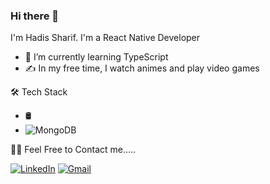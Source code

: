 ### Hi there 👋

I'm Hadis Sharif. I'm a React Native Developer
- 🌱 I’m currently learning TypeScript
-  ✍️  In my free time, I watch animes and play video games

🛠  Tech Stack
<!-- 
<p align="center">
<a><img src="https://img.shields.io/badge/React_Native-20232A?style=for-the-badge&logo=react&logoColor=61DAFB"/></a>
  <a><img src="https://img.shields.io/badge/JavaScript-F7DF1E?style=for-the-badge&logo=javascript&logoColor=black"/></a>
  <a><img src="https://img.shields.io/badge/Redux-593D88?style=for-the-badge&logo=redux&logoColor=white"/></a>
  <a><img src="https://img.shields.io/badge/React-20232A?style=for-the-badge&logo=react&logoColor=61DAFB"/></a>
    <a><img src="https://img.shields.io/badge/Realm-39477F?style=for-the-badge&logo=realm&logoColor=white"/></a>  
    <a><img src="https://img.shields.io/badge/Android-3DDC84?style=for-the-badge&logo=android&logoColor=white" /> </a>
    <a><img src="https://img.shields.io/badge/iOS-000000?style=for-the-badge&logo=ios&logoColor=white" /> </a>
    <a><img src="https://img.shields.io/badge/Jest-C21325?style=for-the-badge&logo=jest&logoColor=white)" /> </a>
    <a><img src="https://img.shields.io/badge/Git-F05032?style=for-the-badge&logo=git&logoColor=whit" /> </a>
    <a><img src="https://img.shields.io/badge/firebase-ffca28?style=for-the-badge&logo=firebase&logoColor=black" /> </a>
    <a><img src="https://img.shields.io/badge/Express.js-000000?style=for-the-badge&logo=express&logoColor=white" /> </a>
    <a><img src="https://img.shields.io/badge/styled--components-DB7093?style=for-the-badge&logo=styled-components&logoColor=white" /> </a>
<!--   <img src="" />
  <img src="" />
  <img src="" />
  <img src="" /> -->
<!-- </p> --> 
  - 🛢  &nbsp;
  - ![MongoDB](https://img.shields.io/badge/-MongoDB-333333?style=flat&logo=mongodb)

🤝🏻  Feel Free to Contact me.....

[![LinkedIn](https://img.shields.io/badge/LinkedIn-0077B5?style=for-the-badge&logo=linkedin&logoColor=white)](https://www.linkedin.com/in/hadis-sharif-83a64a36/)
[![Gmail](https://img.shields.io/badge/Gmail-D14836?style=for-the-badge&logo=gmail&logoColor=white)](mailto:hadis.sharif@gmail.com) 

